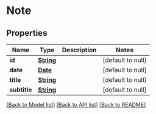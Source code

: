 # Note
## Properties

Name | Type | Description | Notes
------------ | ------------- | ------------- | -------------
**id** | [**String**](string.md) |  | [default to null]
**date** | [**Date**](DateTime.md) |  | [default to null]
**title** | [**String**](string.md) |  | [default to null]
**subtitle** | [**String**](string.md) |  | [default to null]

[[Back to Model list]](../README.md#documentation-for-models) [[Back to API list]](../README.md#documentation-for-api-endpoints) [[Back to README]](../README.md)

